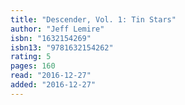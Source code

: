 ```yaml
---
title: "Descender, Vol. 1: Tin Stars"
author: "Jeff Lemire"
isbn: "1632154269"
isbn13: "9781632154262"
rating: 5
pages: 160
read: "2016-12-27"
added: "2016-12-27"
---
```


